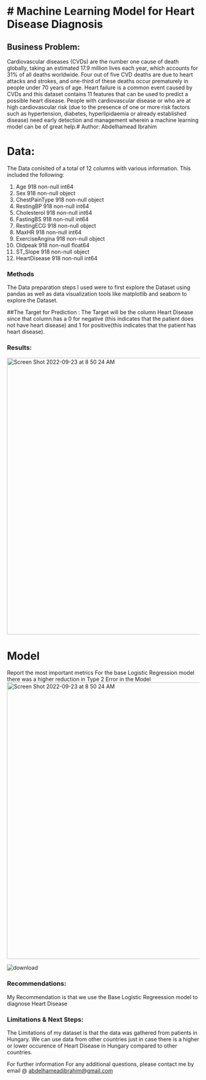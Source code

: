 # #  Machine Learning Model for Heart Disease Diagnosis
## Business Problem:
Cardiovascular diseases (CVDs) are the number one cause of death globally, taking an estimated 17.9 million lives each year, which accounts for 31% of all deaths worldwide. Four out of five CVD deaths are due to heart attacks and strokes, and one-third of these deaths occur prematurely in people under 70 years of age. Heart failure is a common event caused by CVDs and this dataset contains 11 features that can be used to predict a possible heart disease.
People with cardiovascular disease or who are at high cardiovascular risk (due to the presence of one or more risk factors such as hypertension, diabetes, hyperlipidaemia or already established disease) need early detection and management wherein a machine learning model can be of great help.# Author: Abdelhamead Ibrahim

# Data:

The Data conisited of a total of 12 columns with various information. This included the following: 

1. Age  918 non-null    int64  
2. Sex 918 non-null    object 
3. ChestPainType   918 non-null    object
4. RestingBP       918 non-null    int64  
5. Cholesterol     918 non-null    int64  
6. FastingBS       918 non-null    int64
7. RestingECG      918 non-null    object
8. MaxHR          918 non-null    int64
9. ExerciseAngina  918 non-null    object
10. Oldpeak         918 non-null    float64
11. ST_Slope        918 non-null    object 
12. HeartDisease    918 non-null    int64

### Methods
The Data preparation steps I used were to first explore the Dataset using pandas as well as data visualization tools like matplotlib and seaborn to explore the Dataset. 

##The Target for Prediction : 
The Target will be the column Heart Disease since that column has a 0 for negative (this indicates that the patient does not have heart disease) and 1 for positive(this indicates that the patient has heart disease).

### Results:


<img width="723" alt="Screen Shot 2022-09-23 at 8 50 24 AM" src="https://user-images.githubusercontent.com/4527669/192002277-f2014a18-2e8f-48ca-a003-4b701e26a146.png">





# Model

Report the most important metrics
For the base Logistic Regression model there was a higher reduction in Type 2 Error in the Model 
<img width="723" alt="Screen Shot 2022-09-23 at 8 50 24 AM" src="https://user-images.githubusercontent.com/4527669/192002324-c2dbae59-3ad8-4205-b177-1a9e286f1d96.png">

![download](https://user-images.githubusercontent.com/4527669/192002226-9d70f034-8156-45ae-ae9e-ea735eebcb57.png)



### Recommendations:
My Recommendation is that we use the Base Logistic Regreession model to diagnose Heart Disease 

### Limitations & Next Steps:
The Limitations of my dataset is that the data was gathered from patients in Hungary. We can use data from other countries just in case there is a higher or lower occurence of Heart Disease in Hungary compared to other countries. 

For further information
For any additional questions, please contact me by email @ abdelhameadibrahim@gmail.com 
